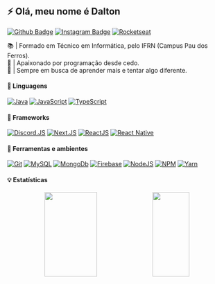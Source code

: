 ## ⚡ Olá, meu nome é Dalton 

<a href="https://github.com/jdaltonlins"><img alt="Github Badge" src="https://img.shields.io/badge/-Github-4B0082?style=for-the-badge&logo=Github&logoColor=gray&link=https://github.com/jdaltonlins" /></a>
<a href="https://www.instagram.com/daltinhu_"><img alt="Instagram Badge" src="https://img.shields.io/badge/-Instagram-4B0082?style=for-the-badge&logo=Instagram&logoColor=DD2A7B&link=https://instagram.com/daltinhu_" /></a>
<a href="https://app.rocketseat.com.br/me/jdaltonlins"><img alt="Rocketseat" src="https://img.shields.io/badge/Rocketseat-4B0082?style=for-the-badge&logo=data:image/png;base64,iVBORw0KGgoAAAANSUhEUgAAABAAAAAQCAMAAAAoLQ9TAAAALVBMVEVHcExxWsF0XMJzXMJxWcFsUsD///9jRrzY0u6Xh9Gsn9n39fyMecy0qd2bjNJWBT0WAAAABHRSTlMA2Do606wF2QAAAGlJREFUGJVdj1cWwCAIBLEsRU3uf9xobDH8+GZwUYi8i6ucJwrxKE+7D0G9Q4vlYqtmCSjndr4CgCgzlyFgfKfKCVO0LrPKjmiqMxGXkJwNnXskqWG+1oSM+BSwD8f29YLNjvx/OQrn+g99oQSoNmt3PgAAAABJRU5ErkJggg==" /></a>

📚 | Formado em Técnico em Informática, pelo IFRN (Campus Pau dos Ferros). </br>
💖 | Apaixonado por programação desde cedo. </br>
🧠 | Sempre em busca de aprender mais e tentar algo diferente.

#### :speech_balloon: Linguagens
<a href="#"><img alt="Java" src="https://img.shields.io/badge/Java-4B0082.svg?style=for-the-badge&logo=java&logoColor=white" /></a>
<a href="#"><img alt="JavaScript" src="https://img.shields.io/badge/JavaScript-4B0082.svg?style=for-the-badge&logo=javascript&logoColor=FFD700" /></a>
<a href="#"><img alt="TypeScript" src="https://img.shields.io/badge/TypeScript-4B0082.svg?style=for-the-badge&logo=typescript&logoColor=5050FF" /></a>

#### :hammer: Frameworks
<a href="#"><img alt="Discord.JS" src="https://img.shields.io/badge/Discord.JS-4B0082.svg?style=for-the-badge&logo=discord&logoColor=7289DA" /></a>
<a href="#"><img alt="Next.JS" src="https://img.shields.io/badge/Next.JS-4B0082.svg?style=for-the-badge&logo=next.js&logoColor=gray" /></a>
<a href="#"><img alt="ReactJS" src="https://img.shields.io/badge/ReactJS-4B0082.svg?style=for-the-badge&logo=react&logoColor=40E0D0" /></a>
<a href="#"><img alt="React Native" src="https://img.shields.io/badge/React Native-4B0082.svg?style=for-the-badge&logo=react&logoColor=008B8B" /></a>

#### :wrench: Ferramentas e ambientes
<a href="#"><img alt="Git" src="https://img.shields.io/badge/Git-4B0082.svg?style=for-the-badge&logo=git&logoColor=D853F" /></a>
<a href="#"><img alt="MySQL" src="https://img.shields.io/badge/MySQL-4B0082.svg?style=for-the-badge&logo=mysql&logoColor=008080" /></a>
<a href="#"><img alt="MongoDb" src="https://img.shields.io/badge/MongoDb-4B0082.svg?style=for-the-badge&logo=mongodb&logoColor=4DB33D" /></a>
<a href="#"><img alt="Firebase" src="https://img.shields.io/badge/Firebase-4B0082.svg?style=for-the-badge&logo=firebase&logoColor=FFA000" /></a>
<a href="#"><img alt="NodeJS" src="https://img.shields.io/badge/NodeJS-4B0082.svg?style=for-the-badge&logo=node.js&logoColor=4DB33D" /></a>
<a href="#"><img alt="NPM" src="https://img.shields.io/badge/NPM-4B0082.svg?style=for-the-badge&logo=npm" /></a>
<a href="#"><img alt="Yarn" src="https://img.shields.io/badge/Yarn-4B0082.svg?style=for-the-badge&logo=yarn&logoColor=40E0D0" /></a>

#### :bulb: Estatísticas

<div align="center">
<img width="49%" height="195px" src="https://github-readme-stats.vercel.app/api?username=JDaltonLins&hide_border=true&show_icons=true&count_private=true&locale=pt-br&title_color=3f51b5&text_color=3f51b5&bg_color=0d1117">
<img width="41%" height="195px" src="https://github-readme-stats.vercel.app/api/top-langs/?username=JDaltonLins&hide=html&layout=compact&locale=pt-br&hide_border=true&title_color=3f51b5&text_color=3f51b5&bg_color=0d1117">
</div>
